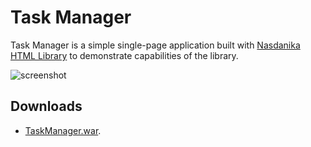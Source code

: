 # Task Manager

Task Manager is a simple single-page application built with [Nasdanika HTML Library](https://github.com/Nasdanika/server/wiki/html) to demonstrate capabilities of the library.

![screenshot](http://www.nasdanika.org/task-manager/task-manager.png)

## Downloads
* [TaskManager.war](http://www.nasdanika.org/task-manager/TaskManager.war).
